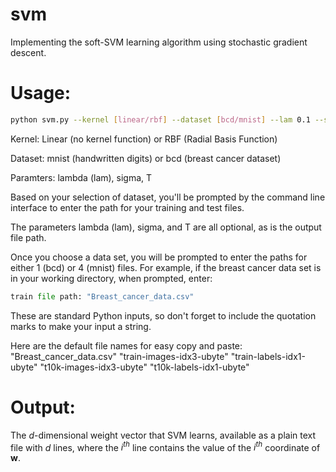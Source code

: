 # svm
Implementing the soft-SVM learning algorithm using stochastic gradient
descent.

# Usage:
```bash
python svm.py --kernel [linear/rbf] --dataset [bcd/mnist] --lam 0.1 --sigma 1.0 --T 100 --output output.txt
```

Kernel: Linear (no kernel function) or RBF (Radial Basis Function)

Dataset: mnist (handwritten digits) or bcd (breast cancer dataset)

Paramters: lambda (lam), sigma, T

Based on your selection of dataset, you'll be prompted by the command line interface to enter the path for your training and test files.

The parameters lambda (lam), sigma, and T are all optional, as is the output file path.

Once you choose a data set, you will be prompted to enter the paths for either 1 (bcd) or 4 (mnist) files. For example, if the breast cancer data set is in your working directory, when prompted, enter:
```python
train file path: "Breast_cancer_data.csv"
```
These are standard Python inputs, so don't forget to include the quotation marks to make your input a string.

Here are the default file names for easy copy and paste:
"Breast_cancer_data.csv"
"train-images-idx3-ubyte"
"train-labels-idx1-ubyte"
"t10k-images-idx3-ubyte"
"t10k-labels-idx1-ubyte"


# Output:
The *d*-dimensional weight vector that SVM learns, available as a plain text file with *d* lines, where the *i<sup>th</sup>* line contains the value of the *i<sup>th</sup>* coordinate of **w**.
